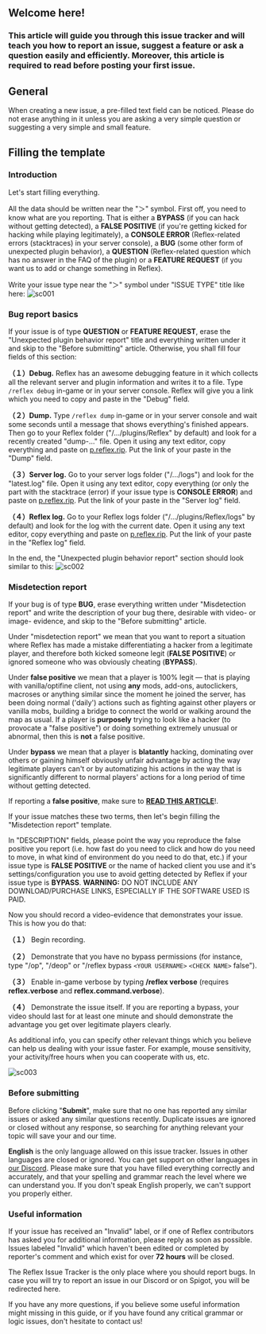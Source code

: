 ## Welcome here!
### This article will guide you through this issue tracker and will teach you how to report an issue, suggest a feature or ask a question  easily and efficiently. Moreover, this article is **required** to read before posting your first issue.




## General
When creating a new issue, a pre-filled text field can be noticed. Please do not erase anything in it unless you are asking a very simple question or suggesting a very simple and small feature.


## Filling the template
### Introduction
Let's start filling everything.


All the data should be written near the "＞" symbol. 
First off, you need to know what are you reporting. That is either a **BYPASS** (if you can hack without getting detected), a **FALSE POSITIVE** (if you're getting kicked for hacking while playing legitimately), a **CONSOLE ERROR** (Reflex-related errors (stacktraces) in your server console), a **BUG** (some other form of unexpected plugin behavior), a **QUESTION** (Reflex-related question which has no answer in the FAQ of the plugin) or a **FEATURE REQUEST** (if you want us to add or change something in Reflex). 

Write your issue type near the "＞" symbol under "ISSUE TYPE" title like here:
![sc001](https://pp.userapi.com/c840537/v840537498/29af9/pFR-uSFgKIs.jpg)




### Bug report basics
If your issue is of type **QUESTION** or **FEATURE REQUEST**, erase the "Unexpected plugin behavior report" title and everything written under it and skip to the "Before submitting" article. Otherwise, you shall fill four fields of this section:


**（１）Debug.** Reflex has an awesome debugging feature in it which collects all the relevant server and plugin information and writes it to a file. Type `/reflex debug` in-game or in your server console. Reflex will give you a link which you need to copy and paste in the "Debug" field.


**（２）Dump.** Type `/reflex dump` in-game or in your server console and wait some seconds until a message that shows everything's finished appears. Then go to your Reflex folder ("/.../plugins/Reflex" by default) and look for a recently created "dump-..." file. Open it using any text editor, copy everything and paste on [p.reflex.rip](https://p.reflex.rip). Put the link of your paste in the "Dump" field.


**（３）Server log.** Go to your server logs folder ("/.../logs") and look for the "latest.log" file. Open it using any text editor, copy everything (or only the part with the stacktrace (error) if your issue type is **CONSOLE ERROR**) and paste on [p.reflex.rip](https://p.reflex.rip). Put the link of your paste in the "Server log" field.


**（４）Reflex log.** Go to your Reflex logs folder ("/.../plugins/Reflex/logs" by default) and look for the log with the current date. Open it using any text editor, copy everything and paste on [p.reflex.rip](https://p.reflex.rip). Put the link of your paste in the "Reflex log" field.


In the end, the "Unexpected plugin behavior report" section should look similar to this:
![sc002](https://pp.userapi.com/c840537/v840537498/29b4e/d5KTTXEEw_U.jpg)




### Misdetection report
If your bug is of type **BUG**, erase everything written under "Misdetection report" and write the description of your bug there, desirable with video- or image- evidence, and skip to the "Before submitting" article.

Under "misdetection report" we mean that you want to report a situation where Reflex has made a mistake differentiating a hacker from a legitimate player, and therefore both kicked someone legit (**FALSE POSITIVE**) or ignored someone who was obviously cheating (**BYPASS**).


Under **false positive** we mean that a player is 100% legit — that is playing with vanilla/optifine client, not using **any** mods, add-ons, autoclickers, macroses or anything similar since the moment he joined the server, has been doing normal ('daily') actions such as fighting against other players or vanilla mobs, building a bridge to connect the world or walking around the map as usual. If a player is **purposely** trying to look like a hacker (to provocate a "false positive") or doing something extremely unusual or abnormal, then this is **not** a false positive.


Under **bypass** we mean that a player is **blatantly** hacking, dominating over others or gaining himself obviously unfair advantage by acting the way legitimate players can't or by automatizing his actions in the way that is significantly different to normal players' actions for a long period of time without getting detected.


If reporting a **false positive**, make sure to **[READ THIS ARTICLE](https://goo.gl/R93HQy)**!.


If your issue matches these two terms, then let's begin filling the "Misdetection report" template.




In "DESCRIPTION" fields, please point the way you reproduce the false positive you report (i.e. how fast do you need to click and how do you need to move, in what kind of environment do you need to do that, etc.) if your issue type is **FALSE POSITIVE** or the name of hacked client you use and it's settings/configuration you use to avoid getting detected by Reflex if your issue type is **BYPASS**. **WARNING:** DO NOT INCLUDE ANY DOWNLOAD/PURCHASE LINKS, ESPECIALLY IF THE SOFTWARE USED IS PAID.


Now you should record a video-evidence that demonstrates your issue. This is how you do that:

**（１）** Begin recording.

**（２）** Demonstrate that you have no bypass permissions (for instance, type "/op", "/deop" or "/reflex bypass `<YOUR USERNAME>` `<CHECK NAME>` false").

**（３）** Enable in-game verbose by typing **/reflex verbose** (requires **reflex.verbose** and **reflex.command.verbose**).

**（４）** Demonstrate the issue itself. If you are reporting a bypass, your video should last for at least one minute and should demonstrate the advantage you get over legitimate players clearly.




As additional info, you can specify other relevant things which you believe can help us dealing with your issue faster. For example, mouse sensitivity, your activity/free hours when you can cooperate with us, etc.

![sc003](https://pp.userapi.com/c840537/v840537845/299b5/40RJYbp4-PY.jpg)




### Before submitting
Before clicking "**Submit**", make sure that no one has reported any similar issues or asked any similar questions recently. Duplicate issues are ignored or closed without any response, so searching for anything relevant your topic will save your and our time.

**English** is the only language allowed on this issue tracker. Issues in other languages are closed or ignored. You can get support on other languages in [our Discord](https://discord.gg/SdXY6pG). Please make sure that you have filled everything correctly and accurately, and that your spelling and grammar reach the level where we can understand you. If you don't speak English properly, we can't support you properly either.



### Useful information
If your issue has received an "Invalid" label, or if one of Reflex contributors has asked you for additional information, please reply as soon as possible. Issues labeled "Invalid" which haven't been edited or completed by reporter's comment and which exist for over **72 hours** will be closed.

The Reflex Issue Tracker is the only place where you should report bugs. In case you will try to report an issue in our Discord or on Spigot, you will be redirected here.



If you have any more questions, if you believe some useful information might missing in this guide, or if you have found any critical grammar or logic issues, don't hesitate to contact us!
